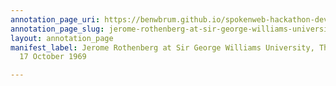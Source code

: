 ```yaml
---
annotation_page_uri: https://benwbrum.github.io/spokenweb-hackathon-development/annotations/jerome-rothenberg-at-sir-george-williams-university-the-poetry-series-17-october-1969-canvas-1-end.json
annotation_page_slug: jerome-rothenberg-at-sir-george-williams-university-the-poetry-series-17-october-1969-canvas-1-end
layout: annotation_page
manifest_label: Jerome Rothenberg at Sir George Williams University, The Poetry Series,
  17 October 1969

---
```

